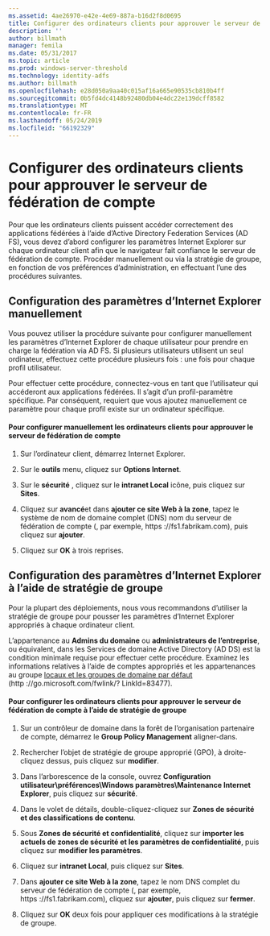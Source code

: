 ```yaml
---
ms.assetid: 4ae26970-e42e-4e69-887a-b16d2f8d0695
title: Configurer des ordinateurs clients pour approuver le serveur de fédération de compte
description: ''
author: billmath
manager: femila
ms.date: 05/31/2017
ms.topic: article
ms.prod: windows-server-threshold
ms.technology: identity-adfs
ms.author: billmath
ms.openlocfilehash: e28d050a9aa40c015af16a665e90535cb810b4ff
ms.sourcegitcommit: 0b5fd4dc4148b92480db04e4dc22e139dcff8582
ms.translationtype: MT
ms.contentlocale: fr-FR
ms.lasthandoff: 05/24/2019
ms.locfileid: "66192329"
---
```

# <a name="configure-client-computers-to-trust-the-account-federation-server"></a>Configurer des ordinateurs clients pour approuver le serveur de fédération de compte

Pour que les ordinateurs clients puissent accéder correctement des applications fédérées à l’aide d’Active Directory Federation Services \(AD FS\), vous devez d’abord configurer les paramètres Internet Explorer sur chaque ordinateur client afin que le navigateur fait confiance le serveur de fédération de compte. Procéder manuellement ou via la stratégie de groupe, en fonction de vos préférences d’administration, en effectuant l’une des procédures suivantes.  
  
## <a name="configuring-internet-explorer-settings-manually"></a>Configuration des paramètres d’Internet Explorer manuellement  
Vous pouvez utiliser la procédure suivante pour configurer manuellement les paramètres d’Internet Explorer de chaque utilisateur pour prendre en charge la fédération via AD FS. Si plusieurs utilisateurs utilisent un seul ordinateur, effectuez cette procédure plusieurs fois : une fois pour chaque profil utilisateur.  
  
Pour effectuer cette procédure, connectez-vous en tant que l’utilisateur qui accéderont aux applications fédérées. Il s’agit d’un profil\-paramètre spécifique. Par conséquent, requiert que vous ajoutez manuellement ce paramètre pour chaque profil existe sur un ordinateur spécifique.  
  
#### <a name="to-manually-configure-client-computers-to-trust-the-account-federation-server"></a>Pour configurer manuellement les ordinateurs clients pour approuver le serveur de fédération de compte  
  
1.  Sur l’ordinateur client, démarrez Internet Explorer.  
  
2.  Sur le **outils** menu, cliquez sur **Options Internet**.  
  
3.  Sur le **sécurité** , cliquez sur le **intranet Local** icône, puis cliquez sur **Sites**.  
  
4.  Cliquez sur **avancé**et dans **ajouter ce site Web à la zone**, tapez le système de nom de domaine complet \(DNS\) nom du serveur de fédération de compte \(, par exemple, https :\/\/fs1.fabrikam.com\), puis cliquez sur **ajouter**.  
  
5.  Cliquez sur **OK** à trois reprises.  
  
## <a name="configuring-internet-explorer-settings-by-using-grouppolicy"></a>Configuration des paramètres d’Internet Explorer à l’aide de stratégie de groupe  
Pour la plupart des déploiements, nous vous recommandons d’utiliser la stratégie de groupe pour pousser les paramètres d’Internet Explorer appropriés à chaque ordinateur client.  
  
L’appartenance au **Admins du domaine** ou **administrateurs de l’entreprise**, ou équivalent, dans les Services de domaine Active Directory \(AD DS\) est la condition minimale requise pour effectuer cette procédure.  Examinez les informations relatives à l’aide de comptes appropriés et les appartenances au groupe [locaux et les groupes de domaine par défaut](https://go.microsoft.com/fwlink/?LinkId=83477) \(http :\/\/go.microsoft.com\/fwlink\/? LinkId\=83477\).   
  
#### <a name="to-configure-client-computers-to-trust-the-account-federation-server-by-using-grouppolicy"></a>Pour configurer les ordinateurs clients pour approuver le serveur de fédération de compte à l’aide de stratégie de groupe  
  
1.  Sur un contrôleur de domaine dans la forêt de l’organisation partenaire de compte, démarrez le **Group Policy Management** aligner\-dans.  
  
2.  Rechercher l’objet de stratégie de groupe approprié \(GPO\), à droite\-cliquez dessus, puis cliquez sur **modifier**.  
  
3.  Dans l’arborescence de la console, ouvrez **Configuration utilisateur\\préférences\\Windows paramètres\\Maintenance Internet Explorer**, puis cliquez sur **sécurité**.  
  
4.  Dans le volet de détails, double-cliquez\-cliquez sur **Zones de sécurité et des classifications de contenu**.  
  
5.  Sous **Zones de sécurité et confidentialité**, cliquez sur **importer les actuels de zones de sécurité et les paramètres de confidentialité**, puis cliquez sur **modifier les paramètres**.  
  
6.  Cliquez sur **intranet Local**, puis cliquez sur **Sites**.  
  
7.  Dans **ajouter ce site Web à la zone**, tapez le nom DNS complet du serveur de fédération de compte \(, par exemple, https :\/\/fs1.fabrikam.com\), cliquez sur **ajouter**, puis cliquez sur **fermer**.  
  
8.  Cliquez sur **OK** deux fois pour appliquer ces modifications à la stratégie de groupe.  
  
